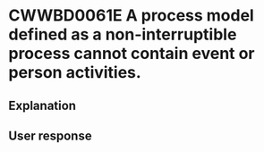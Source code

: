 # CWWBD0061E A process model defined as a non-interruptible process cannot contain event or person activities.

## Explanation

## User response